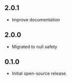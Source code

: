 ## 2.0.1

- Improve documentation

## 2.0.0

- Migrated to null safety

## 0.1.0

- Initial open-source release.
